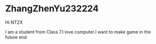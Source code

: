 # ZhangZhenYu232224

Hi NTZX

I am a student from Class 7.I love computer.I want to make game in the future
end
